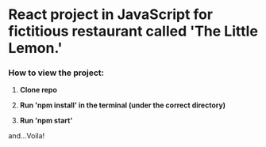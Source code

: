 # React project in JavaScript for fictitious restaurant called 'The Little Lemon.'

### How to view the project:
1. **Clone repo**

2. **Run 'npm install' in the terminal (under the correct directory)**

3. **Run 'npm start'**

and...Voila!

